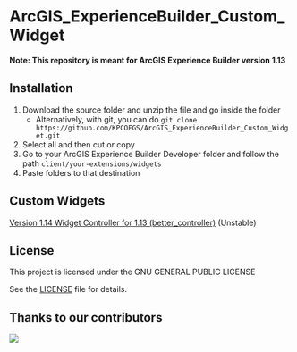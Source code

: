# ArcGIS_ExperienceBuilder_Custom_Widget

**Note: This repository is meant for ArcGIS Experience Builder version 1.13**

## Installation

1. Download the source folder and unzip the file and go inside the folder
    * Alternatively, with git, you can do `git clone https://github.com/KPCOFGS/ArcGIS_ExperienceBuilder_Custom_Widget.git`
2. Select all and then cut or copy
3. Go to your ArcGIS Experience Builder Developer folder and follow the path `client/your-extensions/widgets`
4. Paste folders to that destination

## Custom Widgets

[Version 1.14 Widget Controller for 1.13 (better_controller)](better_controller) (Unstable)

## License
This project is licensed under the GNU GENERAL PUBLIC LICENSE

See the [LICENSE](LICENSE) file for details.
## Thanks to our contributors

<a href="https://github.com/KPCOFGS/ArcGIS_ExperienceBuilder_Custom_Widget/graphs/contributors">
  <img src="https://contrib.rocks/image?repo=KPCOFGS/ArcGIS_ExperienceBuilder_Custom_Widget" />
</a>
